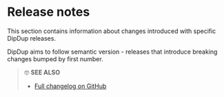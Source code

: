 # Release notes

This section contains information about changes introduced with specific DipDup releases.

DipDup aims to follow semantic version - releases that introduce breaking changes bumped by first number.

> 🤓 **SEE ALSO**
>
> * [Full changelog on GitHub]([cli-reference/](https://github.com/dipdup-net/dipdup-py/blob/master/CHANGELOG.md))
